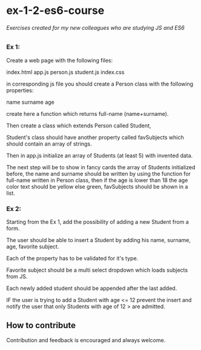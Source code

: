 # ex-1-2-es6-course
###### Exercises created for my new colleagues who are studying JS and ES6

### Ex 1:

Create a web page with the following files:

index.html
app.js
person.js
student.js
index.css

in corresponding js file you should create a Person class with the following properties:

name
surname
age

create here a function which returns full-name (name+surname).

Then create a class which extends Person called Student,

Student's class should have another property called favSubjects which should contain an array of strings.

Then in app.js initialize an array of Students (at least 5) with invented data.


The next step will be to show in fancy cards the array of Students initialized before, the name and surname should be written by using the function for full-name written in Person class, then if the age is lower than 18 the age color text should be yellow else green, favSubjects should be shown in a list.

### Ex 2:

Starting from the Ex 1, add the possibility of adding a new Student from a form.

The user should be able to insert a Student by adding his name, surname, age, favorite subject.

Each of the property has to be validated for it's type.

Favorite subject should be a multi select dropdown which loads subjects from JS.

Each newly added student should be appended after the last added.

IF the user is trying to add a Student with age <= 12 prevent the insert and notify the user that only Students with age of 12 > are admitted.

## How to contribute  

Contribution and feedback is encouraged and always welcome.
